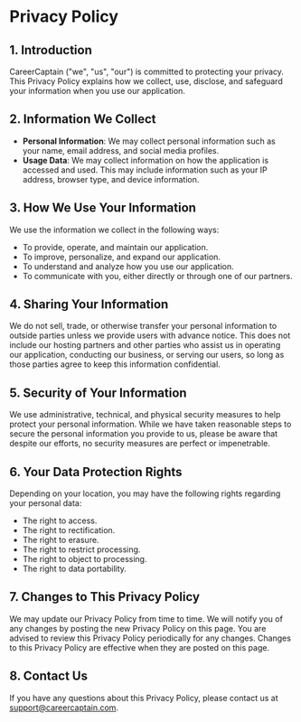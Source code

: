 # Privacy Policy

## 1. Introduction

CareerCaptain ("we", "us", "our") is committed to protecting your privacy. This Privacy Policy explains how we collect, use, disclose, and safeguard your information when you use our application.

## 2. Information We Collect

- **Personal Information**: We may collect personal information such as your name, email address, and social media profiles.
- **Usage Data**: We may collect information on how the application is accessed and used. This may include information such as your IP address, browser type, and device information.

## 3. How We Use Your Information

We use the information we collect in the following ways:
- To provide, operate, and maintain our application.
- To improve, personalize, and expand our application.
- To understand and analyze how you use our application.
- To communicate with you, either directly or through one of our partners.

## 4. Sharing Your Information

We do not sell, trade, or otherwise transfer your personal information to outside parties unless we provide users with advance notice. This does not include our hosting partners and other parties who assist us in operating our application, conducting our business, or serving our users, so long as those parties agree to keep this information confidential.

## 5. Security of Your Information

We use administrative, technical, and physical security measures to help protect your personal information. While we have taken reasonable steps to secure the personal information you provide to us, please be aware that despite our efforts, no security measures are perfect or impenetrable.

## 6. Your Data Protection Rights

Depending on your location, you may have the following rights regarding your personal data:
- The right to access.
- The right to rectification.
- The right to erasure.
- The right to restrict processing.
- The right to object to processing.
- The right to data portability.

## 7. Changes to This Privacy Policy

We may update our Privacy Policy from time to time. We will notify you of any changes by posting the new Privacy Policy on this page. You are advised to review this Privacy Policy periodically for any changes. Changes to this Privacy Policy are effective when they are posted on this page.

## 8. Contact Us

If you have any questions about this Privacy Policy, please contact us at support@careercaptain.com.
